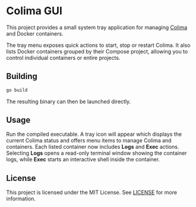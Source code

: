 # Colima GUI

This project provides a small system tray application for managing [Colima](https://github.com/abiosoft/colima) and Docker containers.

The tray menu exposes quick actions to start, stop or restart Colima. It also
lists Docker containers grouped by their Compose project, allowing you to
control individual containers or entire projects.

## Building

```bash
go build
```

The resulting binary can then be launched directly.

## Usage

Run the compiled executable. A tray icon will appear which displays the current
Colima status and offers menu items to manage Colima and containers.
Each listed container now includes **Logs** and **Exec** actions. Selecting
**Logs** opens a read-only terminal window showing the container logs, while
**Exec** starts an interactive shell inside the container.

## License

This project is licensed under the MIT License. See [LICENSE](LICENSE) for
more information.
